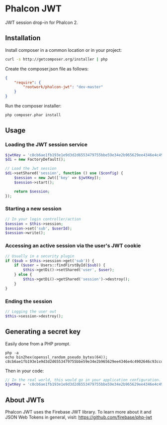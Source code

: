 # Phalcon JWT
JWT session drop-in for Phalcon 2.

## Installation

Install composer in a common location or in your project:

```bash
curl -s http://getcomposer.org/installer | php
```

Create the composer.json file as follows:

```json
{
    "require": {
        "rootwork/phalcon-jwt": "dev-master"
    }
}
```

Run the composer installer:

```bash
php composer.phar install
```

## Usage

### Loading the JWT session service
```php
$jwtKey = 'c8cb6ae1fb193e1e9d3d2d6553479755bbe59e34e2b965629ee4346e4c4902646c93ccd6cd7fd6d2392f300d251632e64bf1a1c260adf1b7219e8caa6dc7d27e';
$di = new FactoryDefault();

// Load the Jwt session
$di->setShared('session', function () use ($config) {
    $session = new Jwt(['key' => $jwtKey]);
    $session->start();

    return $session;
});
```

### Starting a new session
```php
// In your login controller/action
$session = $this->session;
$session->set('sub', $userId);
$session->write();
```

### Accessing an active session via the user's JWT cookie
```php
// Usually in a security plugin
if ($sub = $this->session->get('sub')) {
    if ($user = Users::findFirstById($sub)) {
        $this->getDi()->setShared('user', $user);
    } else {
        $this->getDi()->getShared('session')->destroy();
    }
}
```

### Ending the session
```php
// Logging the user out
$this->session->destroy();
```

## Generating a secret key

Easily done from a PHP prompt.

```
php -a
echo bin2hex(openssl_random_pseudo_bytes(64));
c8cb6ae1fb193e1e9d3d2d6553479755bbe59e34e2b965629ee4346e4c4902646c93ccd6cd7fd6d2392f300d251632e64bf1a1c260adf1b7219e8caa6dc7d27e
```

Then in your code:
```php
// In the real world, this would go in your application configuration.
$jwtKey = 'c8cb6ae1fb193e1e9d3d2d6553479755bbe59e34e2b965629ee4346e4c4902646c93ccd6cd7fd6d2392f300d251632e64bf1a1c260adf1b7219e8caa6dc7d27e';
```

## About JWTs
Phalcon JWT uses the Firebase JWT library. To learn more about it and JSON Web Tokens in general, visit:
https://github.com/firebase/php-jwt
